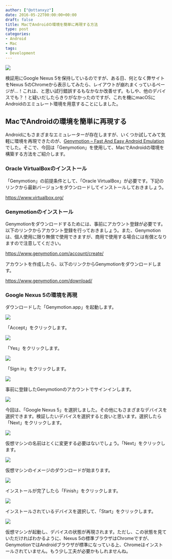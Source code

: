 ```yaml
---
author: ["@ottanxyz"]
date: 2016-05-22T00:00:00+00:00
draft: false
title: MacでAndroidの環境を簡単に再現する方法
type: post
categories:
- Android
- Mac
tags:
- Development
---
```


![](160522-5741a5e8e420c.jpg)






検証用にGoogle Nexus 5を保持しているのですが、ある日、何となく弊サイトをNexus 5のChromeから表示してみたら、レイアウトが崩れまくっているページが…！これは、と思い試行錯誤するもなかなか改善せず。もしや、他のデバイスでも？！と疑いだしたらきりがなかったのですが、これを機にmacOSにAndroidのエミュレート環境を用意することにしました。





## MacでAndroidの環境を簡単に再現する





Androidにもさまざまなエミュレーターが存在しますが、いくつか試してみて気軽に環境を再現できたのが、[Genymotion – Fast And Easy Android Emulation](https://www.genymotion.com/)でした。そこで、今回は「Genymotion」を使用して、MacでAndroidの環境を構築する方法をご紹介します。





### Oracle VirtualBoxのインストール





「Genymotion」の前提条件として、「Oracle VirtualBox」が必要です。下記のリンクから最新バージョンをダウンロードしてインストールしておきましょう。



https://www.virtualbox.org/



### Genymotionのインストール





Genymotionをダウンロードするためには、事前にアカウント登録が必要です。以下のリンクからアカウント登録を行っておきましょう。また、Genymotionは、個人使用に限り無償で使用できますが、商用で使用する場合には有償となりますので注意してください。



https://www.genymotion.com/account/create/



アカウントを作成したら、以下のリンクからGenymotionをダウンロードします。



https://www.genymotion.com/download/



### Google Nexus 5の環境を再現





ダウンロードした「Genymotion.app」を起動します。





![](160522-5741a3c999b0d.png)






「Accept」をクリックします。





![](160522-5741a3d043c5e.png)






「Yes」をクリックします。





![](160522-5741a3eb0f5df.png)






「Sign in」をクリックします。





![](160522-5741a3f9042db.png)






事前に登録したGenymotionのアカウントでサインインします。





![](160522-5741a4020ab84.png)






今回は、「Google Nexus 5」を選択しました。その他にもさまざまなデバイスを選択できます。検証したいデバイスを選択すると良いと思います。選択したら「Next」をクリックします。





![](160522-5741a40e66a26.png)






仮想マシンの名前はとくに変更する必要はないでしょう。「Next」をクリックします。





![](160522-5741a419b121d.png)






仮想マシンのイメージのダウンロードが始まります。





![](160522-5741a423c2020.png)






インストールが完了したら「Finish」をクリックします。





![](160522-5741a4320af2e.png)






インストールされているデバイスを選択して、「Start」をクリックします。





![](160522-5741a43cf03ad.png)






仮想マシンが起動し、デバイスの状態が再現されます。ただし、この状態を見ていただければわかるように、Nexus 5の標準ブラウザはChromeですが、GenymotionではAndroidブラウザが標準になっている上、Chromeはインストールされていません。もう少し工夫が必要かもしれませんね。
